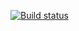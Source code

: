 [![Build status](https://ci.appveyor.com/api/projects/status/nvd0pvtc76jd1k8r?svg=true)](https://ci.appveyor.com/project/MorevIgor/demo4)
